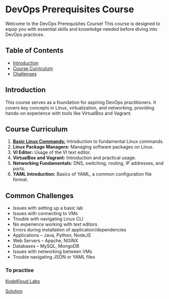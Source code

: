 # DevOps Prerequisites Course

Welcome to the DevOps Prerequisites Course! This course is designed to equip you with essential skills and knowledge needed before diving into DevOps practices.

## Table of Contents

- [Introduction](#introduction)
- [Course Curriculum](#course-curriculum)
- [Challenges](#common-challenges)


## Introduction

This course serves as a foundation for aspiring DevOps practitioners. It covers key concepts in Linux, virtualization, and networking, providing hands-on experience with tools like VirtualBox and Vagrant.

## Course Curriculum

1. [**Basic Linux Commands:**](Basic-Linux-Commands.md) Introduction to fundamental Linux commands.
2. **Linux Package Managers:** Managing software packages on Linux.
3. **VI Editor:** Usage of the VI text editor.
4. **VirtualBox and Vagrant:** Introduction and practical usage.
5. **Networking Fundamentals:** DNS, switching, routing, IP addresses, and ports.
6. **YAML Introduction:** Basics of YAML, a common configuration file format.

## Common Challenges
- Issues with setting up a basic lab
- Issues with connecting to VMs
- Trouble with navigating Linux CLI
- No experience working with text editors
- Errors during installation of application/dependencies
- Applications – Java, Python, NodeJS
- Web Servers – Apache, NGINX
- Databases – MySQL, MongoDB
- Issues with networking between VMs
- Trouble navigating JSON or YAML files
### To practise
 [KodeKloud Labs](https://kodekloud.com/courses/labs-devops-pre-requisite-course/?utm_source=devopslabs&utm_medium=YouTube&src=ytb_fcc_devops_labs)

 [Solution](lab-solution.txt)